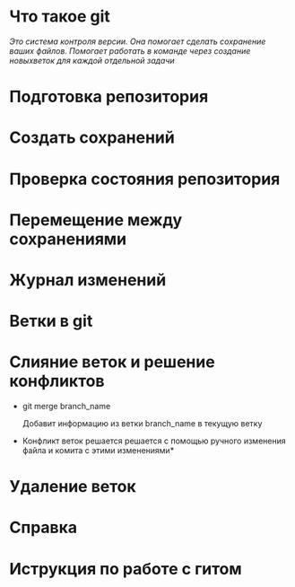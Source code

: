 # Что такое git
*Это система контроля версии. Она помогает сделать сохранение ваших файлов. Помогает работать в команде через создание новыхветок для каждой отдельной задачи*

# Подготовка репозитория

# Создать сохранений

# Проверка состояния репозитория

# Перемещение между сохранениями

# Журнал изменений

# Ветки в git

# Слияние веток и решение конфликтов
* git merge branch_name

    Добавит информацию из ветки branch_name в текущую ветку

* Конфликт веток решается решается с помощью ручного изменения файла и комита с этими изменениями*
# Удаление веток

# Справка

# Иструкция по работе с гитом